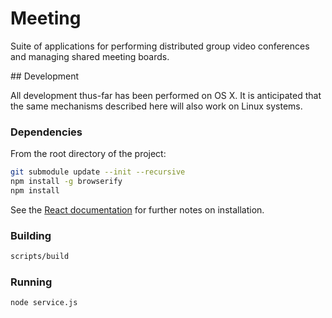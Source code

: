 # Meeting

Suite of applications for performing distributed group video conferences and managing shared meeting boards.

## Development

All development thus-far has been performed on OS X. It is anticipated that the same mechanisms described here will also work on Linux systems.

### Dependencies

From the root directory of the project:

```bash
git submodule update --init --recursive
npm install -g browserify
npm install
```

See the [React documentation](http://facebook.github.io/react/docs/getting-started.html#using-react-from-npm) for further notes on installation.

### Building

```bash
scripts/build
```

### Running

```bash
node service.js
```